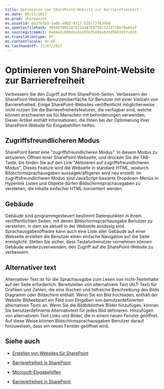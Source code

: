 ```yaml
---
title: Optimieren von SharePoint-Website zur Barrierefreiheit
ms.date: 09/25/2017
ms.prod: sharepoint
ms.assetid: 0a3fbfb3-1a0b-4902-9317-525cf2f63d98
ms.openlocfilehash: d98403903187b21a38769750c3212778b79a05af
ms.sourcegitcommit: 0a94e0c600db24a1b5bf5895e6d3d9681bf7c810
ms.translationtype: HT
ms.contentlocale: de-DE
ms.lasthandoff: 12/07/2017
---
```

# <a name="optimize-sharepoint-site-accessibility"></a>Optimieren von SharePoint-Website zur Barrierefreiheit
Verbessern Sie den Zugriff auf Ihre SharePoint-Seiten. Verbessern der SharePoint-Website-Benutzeroberfläche für Benutzer mit einer Vielzahl von Barrierefreiheit. Einige SharePoint-Websites veröffentlicht möglicherweise nicht nutzen Sie die Barrierefreiheitsfeatures, die verfügbar sind, welche können erschweren sie für Menschen mit behinderungen verwenden. Dieser Artikel enthält Informationen, die Ihnen bei der Optimierung Ihrer SharePoint-Website für Eingabehilfen helfen. 
  
    
    


## <a name="more-accessible-mode"></a>Zugriffsfreundlicheren Modus

SharePoint bietet eine "zugriffsfreundlicheren Modus". In diesem Modus zu aktivieren, Öffnen einer SharePoint-Webseite, und drücken Sie die TAB-Taste, bis finden Sie auf den Link "Aktivieren auf zugriffsfreundlicheren Modus". Dieses Feature wird die Webseite in standard-HTML, wodurch Bildschirmsprachausgaben aussagekräftigeren wird neu erstellt. Im zugriffsfreundlicheren Modus sind JavaScript-basierte Dropdown-Menüs in Hyperlink Listen und Objekte dürfen Bildschirmsprachausgaben zu verstehen, die Inhalte einfacher HTML konvertiert werden. 
  
    
    

## <a name="landmarks"></a>Gebäude

Gebäude sind programmgesteuert bestimmt Datenpunkten in Ihrem veröffentlichten Seiten, mit denen Bildschirmsprachausgabe Benutzer zu verstehen, in dem sie aktuell in der Webseite ansässig sind. Sprachausgabesoftware kann auch eine Liste aller Gebäude auf einer Webseite erstellen die Benutzer einen einfache Navigation auf die Seite ermöglicht. Stellen Sie sicher, dass Tastaturbenutzer vornehmen können Gebäude wiederzuverwenden, den Zugriff auf die SharePoint-Website zu verbessern.
  
    
    

## <a name="alternative-text"></a>Alternativer text

Alternativer Text ist für die Sprachausgabe zum Lesen von nicht-Textinhalte auf der Seite erforderlich. Bereitstellen von alternativem Text (ALT-Text) für Grafiken und Zahlen, die eine löschen und hilfreiche Beschreibung des Bilds Diagramm oder Bildschirm enthält. Wenn Sie ein Bild hochladen, enthält der Website Bildwebpart ein Feld zum Eingeben von benutzerdefinierten alternativen Texts an. Wenn Sie die Bildbibliothek Bilder hinzufügen, können Sie benutzerdefinierte Alternativtext für jedes Bild definieren. Hinzufügen von alternativem Text Links und Bilder, die in einem neuen Fenster geöffnet. Auf diese Weise können Bildschirmsprachausgaben Benutzer darauf hinzuweisen, dass ein neues Fenster geöffnet wird.
  
    
    

## <a name="see-also"></a>Siehe auch
<a name="bk_addresources"> </a>


-  [Erstellen von Websites für SharePoint](build-sites-for-sharepoint.md)
    
  
-  [Barrierefreiheit in SharePoint](accessibility-in-sharepoint.md)
    
  
-  [Microsoft-Eingabehilfen](https://www.microsoft.com/enable)
    
  
-  [Barrierefreiheit in SharePoint](https://microsoft.sharepoint.com/teams/msenable/Pages/AccessibilityinSharePoint.aspx)
    
  

